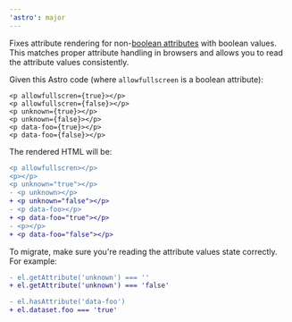 ```yaml
---
'astro': major
---
```


Fixes attribute rendering for non-[boolean attributes](https://developer.mozilla.org/en-US/docs/Glossary/Boolean/HTML) with boolean values. This matches proper attribute handling in browsers and allows you to read the attribute values consistently.

Given this Astro code (where `allowfullscreen` is a boolean attribute):

```astro
<p allowfullscren={true}></p>
<p allowfullscren={false}></p>
<p unknown={true}></p>
<p unknown={false}></p>
<p data-foo={true}></p>
<p data-foo={false}></p>
```

The rendered HTML will be:

```diff
<p allowfullscren></p>
<p></p>
<p unknown="true"></p>
- <p unknown></p>
+ <p unknown="false"></p>
- <p data-foo></p>
+ <p data-foo="true"></p>
- <p></p>
+ <p data-foo="false"></p>
```

To migrate, make sure you're reading the attribute values state correctly. For example:

```diff
- el.getAttribute('unknown') === ''
+ el.getAttribute('unknown') === 'false'

- el.hasAttribute('data-foo')
+ el.dataset.foo === 'true'
```
